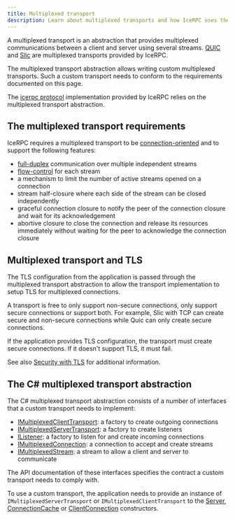 ```yaml
---
title: Multiplexed transport
description: Learn about multiplexed transports and how IceRPC uses them.
---
```


A multiplexed transport is an abstraction that provides multiplexed communications between a client and server using
several streams. [QUIC][quic] and [Slic][slic] are multiplexed transports provided by IceRPC.

The multiplexed transport abstraction allows writing custom multiplexed transports. Such a custom transport needs to
conform to the requirements documented on this page.

The [icerpc protocol][icerpc-protocol] implementation provided by IceRPC relies on the multiplexed transport
abstraction.

## The multiplexed transport requirements

IceRPC requires a multiplexed transport to be [connection-oriented] and to support the following features:
- [full-duplex] communication over multiple independent streams
- [flow-control] for each stream
- a mechanism to limit the number of active streams opened on a connection
- stream half-closure where each side of the stream can be closed independently
- graceful connection closure to notify the peer of the connection closure and wait for its acknowledgement
- abortive closure to close the connection and release its resources immediately without waiting for the peer to
  acknowledge the connection closure

## Multiplexed transport and TLS

The TLS configuration from the application is passed through the multiplexed transport abstraction to allow the
transport implementation to setup TLS for multiplexed connections.

A transport is free to only support non-secure connections, only support secure connections or support both. For
example, Slic with TCP can create secure and non-secure connections while Quic can only create secure connections.

If the application provides TLS configuration, the transport must create secure connections. If it doesn't support TLS,
it must fail.

See also [Security with TLS](../connection/security-with-tls) for additional information.

## The C# multiplexed transport abstraction

The C# multiplexed transport abstraction consists of a number of interfaces that a custom transport needs to
implement:
- [IMultiplexedClientTransport][multiplexed-client-transport]: a factory to create outgoing connections
- [IMultiplexedServerTransport][multiplexed-server-transport]: a factory to create listeners
- [IListener<IMultiplexedConnection>][multiplexed-listener]: a factory to listen for and create incoming connections
- [IMultiplexedConnection][multiplexed-connection]: a connection to accept and create streams
- [IMultiplexedStream][multiplexed-stream]: a stream to allow a client and server to communicate

The API documentation of these interfaces specifies the contract a custom transport needs to comply with.

To use a custom transport, the application needs to provide an instance of `IMultiplexedServerTransport` or
`IMultiplexedClientTransport` to the [Server][server], [ConnectionCache][connection-cache] or
[ClientConnection][client-connection] constructors.

[slic]: ../slic-transport
[quic]: https://www.rfc-editor.org/rfc/rfc9000.html
[connection-oriented]: https://en.wikipedia.org/wiki/Connection-oriented_communication
[full-duplex]: https://en.wikipedia.org/wiki/Duplex_(telecommunications)#Full_duplex
[flow-control]: https://en.wikipedia.org/wiki/Flow_control_(data)
[icerpc-protocol]: ../protocols-and-transports/icerpc-multiplexed-transports
[multiplexed-client-transport]: csharp:IceRpc.Transports.IMultiplexedClientTransport
[multiplexed-server-transport]: csharp:IceRpc.Transports.IMultiplexedServerTransport
[multiplexed-listener]: csharp:IceRpc.Transports.IListener-1
[multiplexed-connection]: csharp:IceRpc.Transports.IMultiplexedConnection
[multiplexed-stream]: csharp:IceRpc.Transports.IMultiplexedStream
[server]: csharp:IceRpc.Server
[connection-cache]: csharp:IceRpc.ConnectionCache
[client-connection]: csharp:IceRpc.ClientConnection
